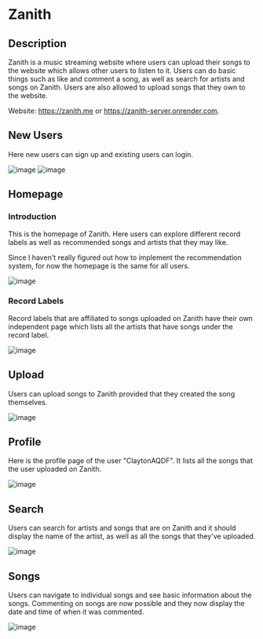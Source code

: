 # Zanith
## Description
Zanith is a music streaming website where users can upload their songs to the website which allows other users to listen to it. Users can do basic things such as like and comment a song, as well as search for artists and songs on Zanith. Users are also allowed to upload songs that they own to the website.

Website: https://zanith.me or https://zanith-server.onrender.com.

## New Users
Here new users can sign up and existing users can login.

![image](https://user-images.githubusercontent.com/129682941/236559205-889f074b-4028-43fd-a606-8c9ea84302f8.png)
![image](https://user-images.githubusercontent.com/129682941/236559518-ef4e9f44-a4e5-44d4-8518-ae844a67e994.png)


## Homepage
### Introduction

This is the homepage of Zanith. Here users can explore different record labels as well as recommended songs and artists that they may like.

Since I haven't really figured out how to implement the recommendation system, for now the homepage is the same for all users.

![image](https://user-images.githubusercontent.com/129682941/236643561-95a49d35-e366-43e1-811c-c6693f02c250.png)


### Record Labels

Record labels that are affiliated to songs uploaded on Zanith have their own independent page which lists all the artists that have songs under the record label. 

![image](https://user-images.githubusercontent.com/129682941/236641706-2c69018e-3bea-401a-b3af-d088d617cd95.png)


## Upload
Users can upload songs to Zanith provided that they created the song themselves.

![image](https://user-images.githubusercontent.com/129682941/236644209-335af941-4284-4674-9e57-cbd0160fad63.png)



## Profile
Here is the profile page of the user "ClaytonAQDF". It lists all the songs that the user uploaded on Zanith.

![image](https://user-images.githubusercontent.com/129682941/236644249-35ae1d8c-11cf-4968-8d8d-c0cd9356e505.png)


## Search
Users can search for artists and songs that are on Zanith and it should display the name of the artist, as well as all the songs that they've uploaded.

![image](https://github.com/DominicLau0/Zanith/assets/129682941/4d9c8547-98d0-4158-a711-f8eafe3176a7)


## Songs
Users can navigate to individual songs and see basic information about the songs.
Commenting on songs are now possible and they now display the date and time of when it was commented.

![image](https://github.com/DominicLau0/Zanith/assets/129682941/04b1f344-d375-4fe3-b1da-56ef2a20f24a)
